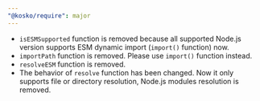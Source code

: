 ```yaml
---
"@kosko/require": major
---
```


- `isESMSupported` function is removed because all supported Node.js version supports ESM dynamic import (`import()` function) now.
- `importPath` function is removed. Please use `import()` function instead.
- `resolveESM` function is removed.
- The behavior of `resolve` function has been changed. Now it only supports file or directory resolution, Node.js modules resolution is removed.
